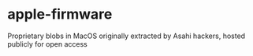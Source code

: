 # apple-firmware

Proprietary blobs in MacOS originally extracted by Asahi hackers, hosted publicly for open access

